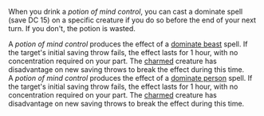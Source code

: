 When you drink a _potion of mind control_, you can cast a dominate spell (save DC 15) on a specific creature if you do so before the end of your next turn. If you don't, the potion is wasted.

A _potion of mind control_ produces the effect of a [dominate beast](https://5e.tools/spells.html#dominate%20beast_phb) spell. If the target's initial saving throw fails, the effect lasts for 1 hour, with no concentration required on your part. The [charmed](https://5e.tools/conditionsdiseases.html#charmed_phb) creature has disadvantage on new saving throws to break the effect during this time.
A _potion of mind control_ produces the effect of a [dominate person](https://5e.tools/spells.html#dominate%20person_phb) spell. If the target's initial saving throw fails, the effect lasts for 1 hour, with no concentration required on your part. The [charmed](https://5e.tools/conditionsdiseases.html#charmed_phb) creature has disadvantage on new saving throws to break the effect during this time.